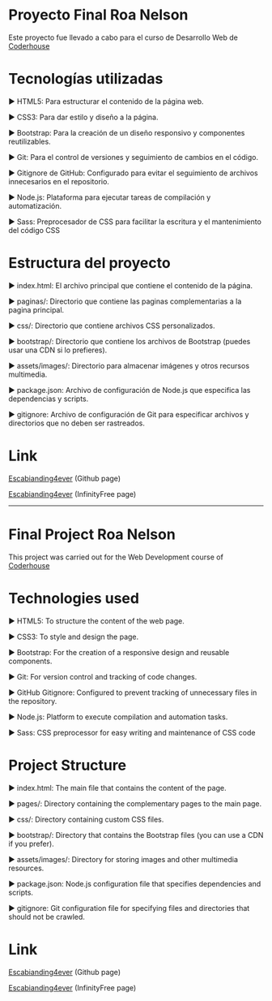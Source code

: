 # Proyecto Final Roa Nelson

Este proyecto fue llevado a cabo para el curso de Desarrollo Web de [Coderhouse](https://www.coderhouse.com/)

# Tecnologías utilizadas

► HTML5: Para estructurar el contenido de la página web.

► CSS3: Para dar estilo y diseño a la página.

► Bootstrap: Para la creación de un diseño responsivo y componentes reutilizables.

► Git: Para el control de versiones y seguimiento de cambios en el código.

► Gitignore de GitHub: Configurado para evitar el seguimiento de archivos innecesarios en el repositorio.

► Node.js: Plataforma para ejecutar tareas de compilación y automatización.

► Sass: Preprocesador de CSS para facilitar la escritura y el mantenimiento del código CSS

# Estructura del proyecto

► index.html: El archivo principal que contiene el contenido de la página.

► paginas/: Directorio que contiene las paginas complementarias a la pagina principal.

► css/: Directorio que contiene archivos CSS personalizados.

► bootstrap/: Directorio que contiene los archivos de Bootstrap (puedes usar una CDN si lo prefieres).

► assets/images/: Directorio para almacenar imágenes y otros recursos multimedia.

► package.json: Archivo de configuración de Node.js que especifica las dependencias y scripts.

► gitignore: Archivo de configuración de Git para especificar archivos y directorios que no deben ser rastreados.

# Link

[Escabianding4ever](https://nelsonroa18.github.io/Proyecto-Final-Roa-Nelson/) (Github page)

[Escabianding4ever](http://escabianding4ever.free.nf/) (InfinityFree page)


---


# Final Project Roa Nelson

This project was carried out for the Web Development course of [Coderhouse](https://www.coderhouse.com/)

# Technologies used

► HTML5: To structure the content of the web page.

► CSS3: To style and design the page.

► Bootstrap: For the creation of a responsive design and reusable components.

► Git: For version control and tracking of code changes.

► GitHub Gitignore: Configured to prevent tracking of unnecessary files in the repository.

► Node.js: Platform to execute compilation and automation tasks.

► Sass: CSS preprocessor for easy writing and maintenance of CSS code

# Project Structure

► index.html: The main file that contains the content of the page.

► pages/: Directory containing the complementary pages to the main page.

► css/: Directory containing custom CSS files.

► bootstrap/: Directory that contains the Bootstrap files (you can use a CDN if you prefer).

► assets/images/: Directory for storing images and other multimedia resources.

► package.json: Node.js configuration file that specifies dependencies and scripts.

► gitignore: Git configuration file for specifying files and directories that should not be crawled.

# Link

[Escabianding4ever](https://nelsonroa18.github.io/Proyecto-Final-Roa-Nelson/) (Github page)

[Escabianding4ever](http://escabianding4ever.free.nf/) (InfinityFree page)
